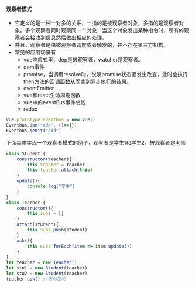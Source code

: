 #### 观察者模式
- 它定义的是一种一对多的关系，一指的是被观察者对象，多指的是观察者对象。多个观察者同时观察同一个对象，当这个对象发出某种指令时，所有的观察者会接收到信息然后做出相应的处理。
- 并且，观察者是由被观察者调度或者触发的，并不存在第三方机构。
- 常见的应用场景有
  - vue响应式里，dep是被观察者，watcher是观察者。
  - dom事件
  - promise，当调用resolve时，说明promise状态要发生改变，此时会执行then方法的回调函数从而拿到异步执行的结果。
  - eventEmitter
  - vue和react生命周期函数
  - vue中的eventBus事件总线
  - redux
  
```js
Vue.prototype.Eventbus = new Vue()
Eventbus.$on("add", ()=>{})
Eventbus.$emit("add")
```
下面具体实现一个观察者模式的例子，观察者是学生1和学生2，被观察者是老师
```js
class Student {
	constructor(teacher){
		this.teacher = teacher
		this.teacher.attach(this) 
	}
	update(){
		console.log("举手")
	}
}
class Teacher {
	constructor(){
		this.subs = []
	}
	attach(student){
		this.subs.push(student)
	}
	ask(){
		this.subs.forEach(item => item.update())
	}
}
let teacher = new Teacher()
let stu1 = new Student(teacher)
let stu2 = new Student(teacher)
teacher.ask() //老师提问
```
